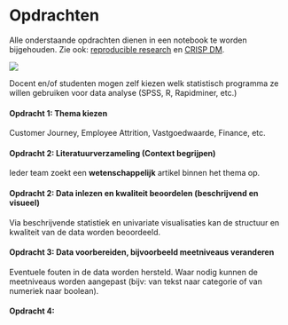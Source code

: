# Opdrachten

Alle onderstaande opdrachten dienen in een notebook te worden bijgehouden. Zie ook: [reproducible research](https://en.wikipedia.org/wiki/Reproducibility#Reproducible_research) en [CRISP DM](https://en.wikipedia.org/wiki/Cross-industry_standard_process_for_data_mining).

![](https://www.ibm.com/support/knowledgecenter/en/SS3RA7_sub/modeler_crispdm_ddita/clementine/images/crisp_process.jpg)

Docent en/of studenten mogen zelf kiezen welk statistisch programma ze willen gebruiken voor data analyse (SPSS, R, Rapidminer, etc.)

#### Opdracht 1: Thema kiezen
Customer Journey, Employee Attrition, Vastgoedwaarde, Finance, etc.

#### Opdracht 2: Literatuurverzameling (Context begrijpen)
Ieder team zoekt een **wetenschappelijk** artikel binnen het thema op.

#### Opdracht 2: Data inlezen en kwaliteit beoordelen (beschrijvend en visueel)
Via beschrijvende statistiek en univariate visualisaties kan de structuur en kwaliteit van de data worden beoordeeld.

#### Opdracht 3: Data voorbereiden, bijvoorbeeld meetniveaus veranderen
Eventuele fouten in de data worden hersteld. Waar nodig kunnen de meetniveaus worden aangepast (bijv: van tekst naar categorie of van numeriek naar boolean).

#### Opdracht 4: 


